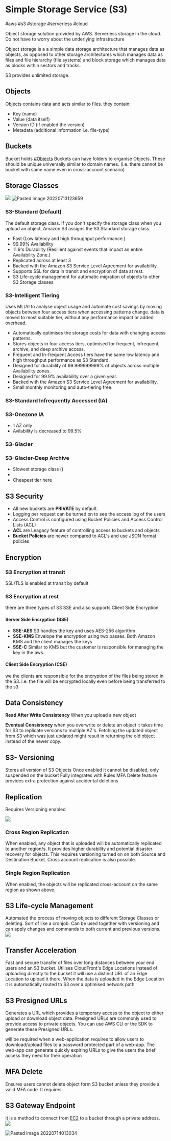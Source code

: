 # Simple Storage Service (S3)
#aws #s3 #storage #serverless #cloud 

Object storage solution provided by AWS.
Serverless storage in the cloud.
Do not have to worry about the underlying infrastructure

Object storage is  a a simple data storage architecture that manages data as objects, as opposed to other storage architectures which manages data as files and file hierarchy (file systems) and block storage which manages data as blocks within sectors and tracks.

S3 provides unlimited storage.


## Objects

Objects contains data and acts similar to files. they contain:
- Key (name)
- Value (data itself)
- Version ID (if enabled the version)
- Metadata (additional information i.e.  file-type)

## Buckets
Bucket holds [#Objects](#Objects) 
Buckets can have folders to organise Objects.
These should be unique universally similar to domain names. (i.e. there cannot be bucket with same name even in cross-account scenario)

## Storage Classes
![](Attachments/Pasted%20image%2020220714012155.png)
![Pasted image 20220713123659](Attachments/Pasted%20image%2020220713123659.png)

### S3-Standard (Default)
 The default storage class. If you don't specify the storage class when you upload an object, Amazon S3 assigns the S3 Standard storage class.

- Fast (Low latency and high throughput performance.)
- 99.99% Availability
- 11 9's Durability (Resilient against events that impact an entire Availability Zone.)
- Replicated across at least 3 [](Cloud%20Computing/AWS/AWS.md#Avilability%20Zones%20AZ#Avilability%20Zones%20AZ#)
- Backed with the Amazon S3 Service Level Agreement for availability.
- Supports SSL for data in transit and encryption of data at rest.
- S3 Life-cycle management for automatic migration of objects to other S3 Storage classes


### S3-Intelligent Tiering
Uses ML/AI to analyse object usage and automate cost savings by moving objects between four access tiers when accessing patterns change. data is moved to most suitable tier, without any performance impact or added overhead.

-   Automatically optimises the storage costs for data with changing access patterns.
-   Stores objects in four access tiers, optimised for frequent, infrequent, archive, and deep archive access.
-   Frequent and In-frequent Access tiers have the same low latency and high throughput performance as S3 Standard.
-   Designed for durability of 99.999999999% of objects across multiple Availability zones.
-   Designed for 99.9% availability over a given year.
-   Backed with the Amazon S3 Service Level Agreement for availability.
-   Small monthly monitoring and auto-tiering free.


### S3-Standard Infrequently Accessed (IA)

### S3-Onezone IA

- 1 AZ only
- Avilability is decreased to 99.5%
### S3-Glacier
### S3-Glacier-Deep Archive
- Slowest storage class ()
- 
-  Cheapest tier here



## S3 Security
- All new buckets are **PRIVATE** by default.
- Logging per request can be turned on to see the access log of the users
- Access Control is configured using Bucket Policies and Access Control Lists (ACL)
- **ACL** are Leagacy feature of controlling access to buckets and objects
- **Bucket Policies** are newer compared to ACL's and use JSON format policies

## Encryption
### S3 Encryption at transit
SSL/TLS is enabled at transit by default


### S3 Encryption at rest
there are three types of S3 SSE and also supports Client Side Encryption


#### Server Side Encryption (SSE) 
- **SSE-AES** S3 handles the key and uses AES-256 algorithm
- **SSE-KMS** Envelope the encryption using two passes. Both Amazon KMS and the client manages the keys 
- **SSE-C** Similar to KMS but the customer is responsible for managing the key in the aws.


#### Client Side Encryption (CSE)
we the clients are responsible for the encryption of the files being stored in the S3. i.e. the file will be encrypted locally even before being transferred to the s3


## Data Consistency
**Read After Write Consistency**
When you upload a new object

**Eventual Consistency** 
when you overwrite or delete an object it takes time for S3 to replicate versions to multiple AZ's.
Fetching the updated object from S3 which was just updated might result in returning the old object instead of the newer copy.

## S3- Versioning
Stores all version of S3 Objects
Once enabled it cannot be disabled, only suspended on the bucket
Fully integrates with [](Cloud%20Computing/AWS/Storage/S3.md#S3%20Life-cycle%20Management) Rules
MFA Delete feature provides extra protection against accidental deletions

## Replication
Requires Versioning enabled

![](Attachments/Pasted%20image%2020230309011254.png)

### Cross Region Replication

When enabled, any object that is uploaded will be automatically replicated to another region/s. It provides higher durability and potential disaster recovery for objects.
This requires versioning turned on on both Source and Destination Bucket. Cross account replication is also possible.


### Single Region Replication
When enabled, the objects will be replicated cross-account on the same region as shown above.






## S3 Life-cycle Management

Automated the process of moving objects to different Storage Classes or deleting.
Sort of like a cronjob. 
Can be used together with versioning and can apply changes and commands to both current and previous versions.
![](Attachments/Pasted%20image%2020230309011427.png)


## Transfer Acceleration

Fast and secure transfer of files over long distances between your end users and an S3 bucket.
Utilises CloudFront's Edge Locations
Instead of uploading directly to the bucket it will use a distinct URL of an Edge Location to upload it there.
When the data is uploaded in the Edge Location it is automatically routed to S3 over a optimised network path
 

## S3 Presigned URLs

Generates a URL which provides a temporary access to the object to either upload or download object data. Presigned URLs are commonly used to provide access to private objects. You can use AWS CLI or the SDK to generate these Presigned URLs.

will be required when a web-application requires to allow users to download/upload files to a password protected part of a web-app. The web-app can generate quickly expiring URLs to give the users the brief access they need for their operation

## MFA Delete

Ensures users cannot delete object form S3 bucket unless they provide a valid MFA code.
It requires: 


## S3 Gateway Endpoint
It is a method to connect from [EC2](Cloud%20Computing/AWS/Compute/EC2.md) to a bucket through a private address.
![](Attachments/Pasted%20image%2020230309004642.png)


![Pasted image 20220714013034](Attachments/Pasted%20image%2020220714013034.png)